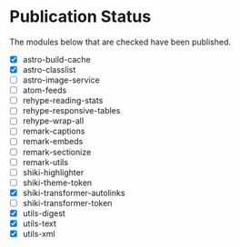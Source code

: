 # Publication Status

The modules below that are checked have been published.

- [x] astro-build-cache
- [x] astro-classlist
- [ ] astro-image-service
- [ ] atom-feeds
- [ ] rehype-reading-stats
- [ ] rehype-responsive-tables
- [ ] rehype-wrap-all
- [ ] remark-captions
- [ ] remark-embeds
- [ ] remark-sectionize
- [ ] remark-utils
- [ ] shiki-highlighter
- [ ] shiki-theme-token
- [x] shiki-transformer-autolinks
- [ ] shiki-transformer-token
- [x] utils-digest
- [x] utils-text
- [x] utils-xml
